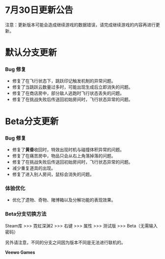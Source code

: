 # 7月30日更新公告

注意：更新版本可能会造成继续游戏的数据错误，请完成继续游戏的内容再进行更新。

# 默认分支更新

### Bug 修复

* 修复了在飞行状态下，跳跃印记触发机制的异常问题。
* 修复了当跳跃云数量过多时，可能出现生成后立即消失的问题。
* 修复了在商店房中，部分敌人逃跑时飞行状态丢失的问题。
* 修复了在挑战失败后传送回初始房间时，飞行状态异常的问题。
# Beta分支更新

### Bug 修复

* 修复了**黄昏**收回时，特效出现时机与碰撞体积异常的问题。
* 修复了在痛苦房中，物品只会从右上角落掉落的问题。
* 修复了在挑战失败后传送回初始房间时，飞行状态异常的问题。
* 减少重复道具的出现。
* 修复了进入别人房间，鼠标会消失的问题。
### 体验优化

* 优化了遗物、奇物、赌博箱以及分解功能的表现效果。
### Beta分支切换方法

Steam库 >>> 霓虹深渊2 >>> 右键 >>> 属性 >>> 测试版 >>> Beta（无需输入密码）

另外请注意，不同的分支之间因为版本不同是无法进行联机的。

**Veewo Games**

